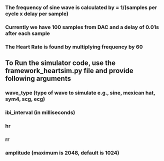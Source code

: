 ### The frequency of sine wave  is calculated by = 1/(samples per cycle x delay per sample)
### Currently we have 100 samples from DAC and a delay of 0.01s after each sample
### The Heart Rate is found by multiplying frequency by 60

## To Run the simulator code, use the framework_heartsim.py file and provide following arguments
### wave_type (type of wave to simulate e.g., sine, mexican hat, sym4, scg, ecg)
### ibi_interval (in milliseconds)
### hr 
### rr
### amplitude (maximum is 2048, default is 1024)
